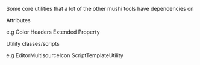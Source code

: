 Some core utilities that a lot of the other mushi tools have dependencies on

Attributes

e.g
Color Headers
Extended Property


Utility classes/scripts

e.g
EditorMultisourceIcon
ScriptTemplateUtility